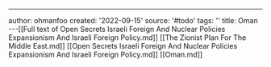 ---
author: ohmanfoo
created: '2022-09-15'
source: '#todo'
tags: ''
title: Oman
---[[Full text of Open Secrets Israeli Foreign And Nuclear Policies Expansionism And Israeli Foreign Policy.md]]
[[The Zionist Plan For The Middle East.md]]
[[Open Secrets Israeli Foreign And Nuclear Policies Expansionism And Israeli Foreign Policy.md]]
[[Oman.md]]
